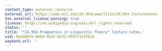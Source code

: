 ```yaml
---
content_type: external-resource
external_url: https://web.mit.edu/24.954/www/files/24.954.lecturenotes.pdf
has_external_license_warning: true
license: https://en.wikipedia.org/wiki/All_rights_reserved
status: ''
title: '*24.954 Pragmatics in Linguistic Theory* lecture notes.'
uid: 0eed44fe-0eb9-4b3e-8c52-dfbfc131f6cb
wayback_url: ''
---
```

